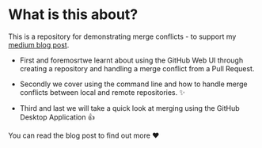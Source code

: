 # What is this about?

This is a repository for demonstrating merge conflicts - to support my [medium blog post](https://medium.com/@RedRoxProjects). 

* First and foremosrtwe learnt about using the GitHub Web UI through creating a repository and handling a merge conflict from a Pull Request. 

* Secondly we cover using the command line and how to handle merge conflicts between local and remote repositories. :sparkles:

* Third and last we will take a quick look at merging using the GitHub Desktop Application :+1:

You can read the blog post to find out more :heart:
